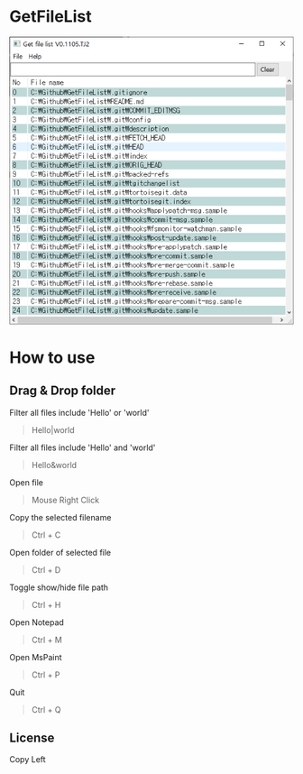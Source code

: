 # GetFileList

![screen shot](ux/screenshot.png)

# How to use  
## **Drag & Drop folder**

Filter all files include 'Hello' or 'world'
> Hello|world  

Filter all files include 'Hello' and 'world'
> Hello&world  

Open file
> Mouse Right Click

Copy the selected filename
> Ctrl + C

Open folder of selected file
> Ctrl + D

Toggle show/hide file path
> Ctrl + H

Open Notepad
> Ctrl + M

Open MsPaint
> Ctrl + P

Quit
> Ctrl + Q

## License
Copy Left
